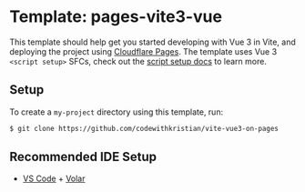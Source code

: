 # Template: pages-vite3-vue

This template should help get you started developing with Vue 3 in Vite, and deploying the project using [Cloudflare Pages](https://pages.cloudflare.com). The template uses Vue 3 `<script setup>` SFCs, check out the [script setup docs](https://v3.vuejs.org/api/sfc-script-setup.html#sfc-script-setup) to learn more.

## Setup

To create a `my-project` directory using this template, run:

```sh
$ git clone https://github.com/codewithkristian/vite-vue3-on-pages
```

## Recommended IDE Setup

- [VS Code](https://code.visualstudio.com/) + [Volar](https://marketplace.visualstudio.com/items?itemName=Vue.volar)
